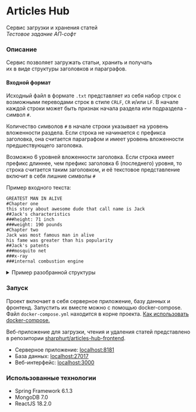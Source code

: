 # Articles Hub

Сервис загрузки и хранения статей  
*Тестовое задание АП-софт*

### Описание

Сервис позволяет загружать статьи, хранить и получать  
их в виде структуры заголовков и параграфов.

#### Входной формат

Исходный файл в формате `.txt` представляет из себя набор строк с возможными переводами строк в стиле `CRLF`, `CR`
и/или `LF`. В начале каждой строки может быть признак начала раздела или подраздела - символ `#`.

Количество символов `#` в начале строки указывает на уровень вложенности раздела. Если строка не начинается с префикса
заголовка, она считается параграфом и имеет уровень вложенности предшествующего заголовка.

Возможно 6 уровней вложенности заголовка. Если строка имеет префикс длиннее, чем префикс заголовка 6 (последнего)
уровня, то строка считается таким заголовком, и её текстовое представление включит в себя лишние символы `#`

Пример входного текста:

```
GREATEST MAN IN ALIVE
#Chapter one  
this story about awesome dude that call name is Jack  
##Jack's characteristics  
###height: 71 inch  
###weight: 190 pounds  
#Chapter two  
Jack was most famous man in alive  
his fame was greater than his popularity  
##Jack's patents  
###mosquito net  
###x-ray  
###internal combustion engine
```

<details>
  <summary>Пример разобранной структуры</summary>

```
{
    "successful": true,
    "result": {
        "id": "65ce37b9ddee9f325f14db8d",
        "name": "example",
        "nodes": [
            {
                "lineNumber": 0,
                "content": "GREATEST MAN IN ALIVE",
                "type": "TEXT"
            },
            {
                "lineNumber": 1,
                "content": "Chapter one",
                "type": "H1",
                "children": [
                    {
                        "lineNumber": 2,
                        "content": "this story about awesome dude that call name is Jack",
                        "type": "TEXT"
                    },
                    {
                        "lineNumber": 3,
                        "content": "Jack's characteristics",
                        "type": "H2",
                        "children": [
                            {
                                "lineNumber": 4,
                                "content": "height: 71 inch",
                                "type": "H3"
                            },
                            {
                                "lineNumber": 5,
                                "content": "weight: 190 pounds",
                                "type": "H3"
                            }
                        ]
                    }
                ]
            },
            {
                "lineNumber": 6,
                "content": "Chapter two",
                "type": "H1",
                "children": [
                    {
                        "lineNumber": 7,
                        "content": "Jack was most famous man in alive",
                        "type": "TEXT"
                    },
                    {
                        "lineNumber": 8,
                        "content": "his fame was greater than his popularity",
                        "type": "TEXT"
                    },
                    {
                        "lineNumber": 9,
                        "content": "Jack's patents",
                        "type": "H2",
                        "children": [
                            {
                                "lineNumber": 10,
                                "content": "mosquito net",
                                "type": "H3"
                            },
                            {
                                "lineNumber": 11,
                                "content": "x-ray",
                                "type": "H3"
                            },
                            {
                                "lineNumber": 12,
                                "content": "internal combustion engine",
                                "type": "H3"
                            }
                        ]
                    }
                ]
            }
        ],
        "creationDate": 1708013497263
    }
}
```

</details>

### Запуск

Проект включает в себя серверное приложение, базу данных и фронтенд. Запустить их вместе можно с помощью docker-compose.
Файл `docker-compose.yml` находится в корне
проекта. [Как использовать docker-compose.](https://docs.docker.com/compose/gettingstarted/#step-4-build-and-run-your-app-with-compose)

Веб-приложение для загрузки, чтения и удаления статей представлено в
репозитории [sharphurt/articles-hub-frontend](https://github.com/sharphurt/articles-hub-frontend).

* Серверное приложение: [localhost:8181](http://localhost:8181)
* База данных: [localhost:27017](http://localhost:27017)
* Веб-интерфейс: [localhost:3000](http://localhost:3000)

### Использованные технологии

* Spring Framework 6.1.3
* MongoDB 7.0
* ReactJS 18.2.0